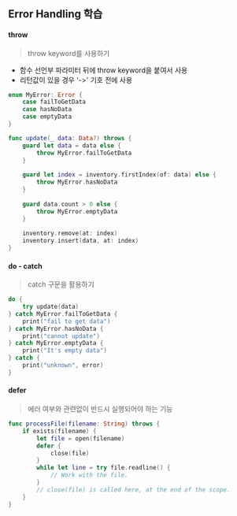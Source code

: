 ## Error Handling 학습

#### throw
> throw keyword를 사용하기
- 함수 선언부 파라미터 뒤에 throw keyword을 붙여서 사용
- 리턴값이 있을 경우 '->' 기호 전에 사용

```swift
enum MyError: Error {
    case failToGetData
    case hasNoData
    case emptyData
}

func update(_ data: Data?) throws {
    guard let data = data else {
        throw MyError.failToGetData
    }
    
    guard let index = inventory.firstIndex(of: data) else {
        throw MyError.hasNoData
    }
    
    guard data.count > 0 else {
        throw MyError.emptyData
    }
    
    inventory.remove(at: index)
    inventory.insert(data, at: index)
}
```

#### do - catch
>  catch 구문을 활용하기

```swift
do {
    try update(data)
} catch MyError.failToGetData {
    print("fail to get data")
} catch MyError.hasNoData {
    print("cannot update")
} catch MyError.emptyData {
    print("It's empty data")
} catch {
    print("unknown", error)
}
```
#### defer
> 에러 여부와 관련없이 반드시 실행되어야 하는 기능

```swift
func processFile(filename: String) throws {
    if exists(filename) {
        let file = open(filename)
        defer {
            close(file)
        }
        while let line = try file.readline() {
            // Work with the file.
        }
        // close(file) is called here, at the end of the scope.
    }
}
```
